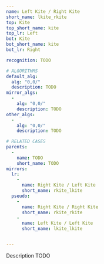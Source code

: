 ```yaml
---
name: Left Kite / Right Kite
short_name: lkite_rkite
top: Kite
top_short_name: kite
top_lr: Left
bot: Kite
bot_short_name: kite
bot_lr: Right

recognition: TODO

# ALGORITHMS
default_alg:
  alg: "0,0/"
  description: TODO
mirror_algs:
  -
    alg: "0,0/"
    description: TODO
other_algs:
  -
    alg: "0,0/"
    description: TODO

# RELATED CASES
parents:
  -
    name: TODO
    short_name: TODO
mirrors:
  lr:
    -
      name: Right Kite / Left Kite
      short_name: rkite_lkite
  pseudo:
    -
      name: Right Kite / Right Kite
      short_name: rkite_rkite
    -
      name: Left Kite / Left Kite
      short_name: lkite_lkite


---
```


Description TODO

